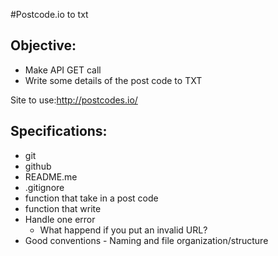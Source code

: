 #Postcode.io to txt

## Objective:

- Make API GET call
- Write some details of the post code to TXT

Site to use:http://postcodes.io/

## Specifications:

- git 
- github
- README.me
- .gitignore
- function that take in a post code
- function that write
- Handle one error
    - What happend if you put an invalid URL?
- Good conventions - Naming and file organization/structure